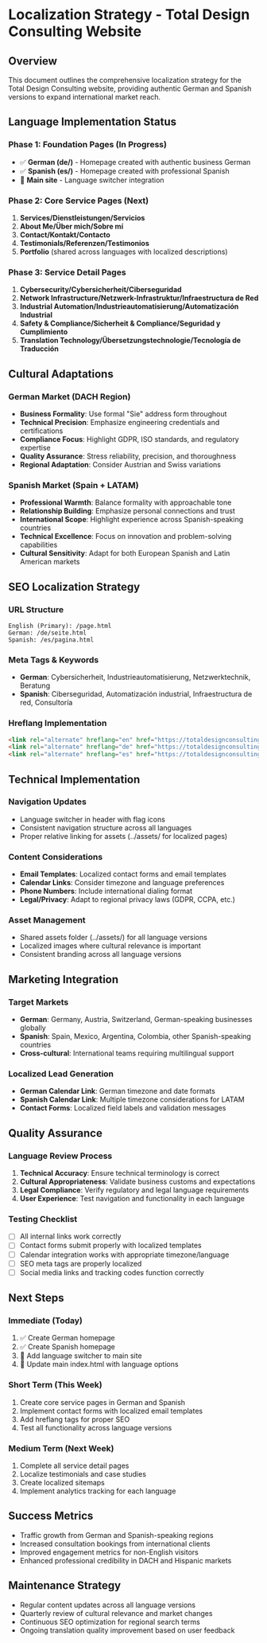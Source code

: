 # Localization Strategy - Total Design Consulting Website

## Overview
This document outlines the comprehensive localization strategy for the Total Design Consulting website, providing authentic German and Spanish versions to expand international market reach.

## Language Implementation Status

### Phase 1: Foundation Pages (In Progress)
- ✅ **German (de/)** - Homepage created with authentic business German
- ✅ **Spanish (es/)** - Homepage created with professional Spanish
- 🔄 **Main site** - Language switcher integration

### Phase 2: Core Service Pages (Next)
1. **Services/Dienstleistungen/Servicios**
2. **About Me/Über mich/Sobre mí**
3. **Contact/Kontakt/Contacto**
4. **Testimonials/Referenzen/Testimonios**
5. **Portfolio** (shared across languages with localized descriptions)

### Phase 3: Service Detail Pages
1. **Cybersecurity/Cybersicherheit/Ciberseguridad**
2. **Network Infrastructure/Netzwerk-Infrastruktur/Infraestructura de Red**
3. **Industrial Automation/Industrieautomatisierung/Automatización Industrial**
4. **Safety & Compliance/Sicherheit & Compliance/Seguridad y Cumplimiento**
5. **Translation Technology/Übersetzungstechnologie/Tecnología de Traducción**

## Cultural Adaptations

### German Market (DACH Region)
- **Business Formality**: Use formal "Sie" address form throughout
- **Technical Precision**: Emphasize engineering credentials and certifications
- **Compliance Focus**: Highlight GDPR, ISO standards, and regulatory expertise
- **Quality Assurance**: Stress reliability, precision, and thoroughness
- **Regional Adaptation**: Consider Austrian and Swiss variations

### Spanish Market (Spain + LATAM)
- **Professional Warmth**: Balance formality with approachable tone
- **Relationship Building**: Emphasize personal connections and trust
- **International Scope**: Highlight experience across Spanish-speaking countries
- **Technical Excellence**: Focus on innovation and problem-solving capabilities
- **Cultural Sensitivity**: Adapt for both European Spanish and Latin American markets

## SEO Localization Strategy

### URL Structure
```
English (Primary): /page.html
German: /de/seite.html
Spanish: /es/pagina.html
```

### Meta Tags & Keywords
- **German**: Cybersicherheit, Industrieautomatisierung, Netzwerktechnik, Beratung
- **Spanish**: Ciberseguridad, Automatización industrial, Infraestructura de red, Consultoría

### Hreflang Implementation
```html
<link rel="alternate" hreflang="en" href="https://totaldesignconsulting.com/page.html" />
<link rel="alternate" hreflang="de" href="https://totaldesignconsulting.com/de/seite.html" />
<link rel="alternate" hreflang="es" href="https://totaldesignconsulting.com/es/pagina.html" />
```

## Technical Implementation

### Navigation Updates
- Language switcher in header with flag icons
- Consistent navigation structure across all languages
- Proper relative linking for assets (../assets/ for localized pages)

### Content Considerations
- **Email Templates**: Localized contact forms and email templates
- **Calendar Links**: Consider timezone and language preferences
- **Phone Numbers**: Include international dialing format
- **Legal/Privacy**: Adapt to regional privacy laws (GDPR, CCPA, etc.)

### Asset Management
- Shared assets folder (../assets/) for all language versions
- Localized images where cultural relevance is important
- Consistent branding across all language versions

## Marketing Integration

### Target Markets
- **German**: Germany, Austria, Switzerland, German-speaking businesses globally
- **Spanish**: Spain, Mexico, Argentina, Colombia, other Spanish-speaking countries
- **Cross-cultural**: International teams requiring multilingual support

### Localized Lead Generation
- **German Calendar Link**: German timezone and date formats
- **Spanish Calendar Link**: Multiple timezone considerations for LATAM
- **Contact Forms**: Localized field labels and validation messages

## Quality Assurance

### Language Review Process
1. **Technical Accuracy**: Ensure technical terminology is correct
2. **Cultural Appropriateness**: Validate business customs and expectations
3. **Legal Compliance**: Verify regulatory and legal language requirements
4. **User Experience**: Test navigation and functionality in each language

### Testing Checklist
- [ ] All internal links work correctly
- [ ] Contact forms submit properly with localized templates
- [ ] Calendar integration works with appropriate timezone/language
- [ ] SEO meta tags are properly localized
- [ ] Social media links and tracking codes function correctly

## Next Steps

### Immediate (Today)
1. ✅ Create German homepage
2. ✅ Create Spanish homepage
3. 🔄 Add language switcher to main site
4. 🔄 Update main index.html with language options

### Short Term (This Week)
1. Create core service pages in German and Spanish
2. Implement contact forms with localized email templates
3. Add hreflang tags for proper SEO
4. Test all functionality across language versions

### Medium Term (Next Week)
1. Complete all service detail pages
2. Localize testimonials and case studies
3. Create localized sitemaps
4. Implement analytics tracking for each language

## Success Metrics
- Traffic growth from German and Spanish-speaking regions
- Increased consultation bookings from international clients
- Improved engagement metrics for non-English visitors
- Enhanced professional credibility in DACH and Hispanic markets

## Maintenance Strategy
- Regular content updates across all language versions
- Quarterly review of cultural relevance and market changes
- Continuous SEO optimization for regional search terms
- Ongoing translation quality improvement based on user feedback
